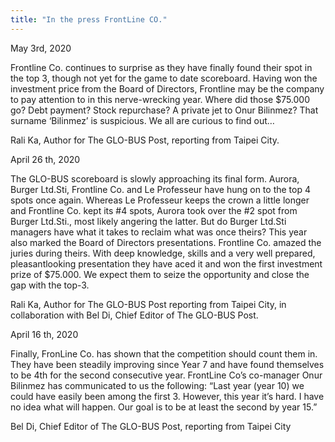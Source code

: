 ```yaml
---
title: "In the press FrontLine CO."
---
```


May 3rd, 2020

Frontline Co. continues to surprise as they have finally found their spot in the top 3, though not yet for the game to date scoreboard. Having won the investment price from the Board of Directors, Frontline may be the company to pay attention to in this nerve-wrecking year. Where did those $75.000 go? Debt payment? Stock repurchase? A private jet to Onur Bilinmez? That surname ‘Bilinmez’ is suspicious. We all are curious to find out…

Rali Ka, Author for The GLO-BUS Post, reporting from Taipei City.


April 26 th, 2020

The GLO-BUS scoreboard is slowly approaching its final form. Aurora, Burger Ltd.Sti, Frontline Co. and Le Professeur have hung on to the top 4 spots once again. Whereas Le Professeur keeps the crown a little longer and Frontline Co. kept its #4 spots, Aurora took over the #2 spot from Burger Ltd.Sti., most likely angering the latter. But do Burger Ltd.Sti managers have what it takes to reclaim what was once theirs?
This year also marked the Board of Directors presentations. Frontline Co. amazed the juries during theirs. With deep knowledge, skills and a very well prepared, pleasantlooking presentation they have aced it and won the first investment prize of $75.000. We expect them to seize the opportunity and close the gap with the top-3.

Rali Ka, Author for The GLO-BUS Post reporting from Taipei City, in collaboration with Bel Di, Chief Editor of The GLO-BUS Post.


April 16 th, 2020

Finally, FronLine Co. has shown that the competition should count them in. They have been steadily improving since Year 7 and have found themselves to be 4th for the second consecutive year. FrontLine Co’s co-manager Onur Bilinmez has communicated to us the following: “Last year (year 10) we could have easily been among the first 3. However, this year it’s hard. I have no idea what will happen. Our goal is to be at least the second by year 15.”

Bel Di, Chief Editor of The GLO-BUS Post, reporting from Taipei City

